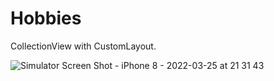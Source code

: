 # Hobbies
CollectionView with CustomLayout.

![Simulator Screen Shot - iPhone 8 - 2022-03-25 at 21 31 43](https://user-images.githubusercontent.com/102160659/160189877-caba9d6e-b37a-4a5f-9f5e-57630999bb47.png)
